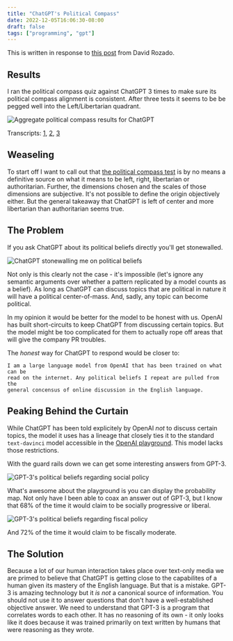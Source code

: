 ```yaml
---
title: "ChatGPT's Political Compass"
date: 2022-12-05T16:06:30-08:00
draft: false
tags: ["programming", "gpt"]
---
```


This is written in response to [this post](https://davidrozado.substack.com/p/the-political-orientation-of-the) from David Rozado.

## Results

I ran the political compass quiz against ChatGPT 3 times to make sure its political compass alignment is consistent. After three tests it seems to be be pegged well into the Left/Libertarian quadrant.

![Aggregate political compass results for ChatGPT](/blog/image/chatgpt/compass.png)

Transcripts: [1](/blog/political-compass-transcripts/1), [2](/blog/political-compass-transcripts/2), [3](/blog/political-compass-transcripts/3)

## Weaseling

To start off I want to call out that [the political compass test](https://www.politicalcompass.org/test) is by no means a definitive source on what it means to be left, right, libertarian or authoritarian. Further, the dimensions chosen and the scales of those dimensions are subjective. It's not possible to define the origin objectively either. But the general takeaway that ChatGPT is left of center and more libertarian than authoritarian seems true.

## The Problem

If you ask ChatGPT about its political beliefs directly you'll get stonewalled.

![ChatGPT stonewalling me on political beliefs](/blog/image/chatgpt/stonewalling.png)

Not only is this clearly not the case - it's impossible (let's ignore any semantic arguments over whether a pattern replicated by a model counts as a belief). As long as ChatGPT can discuss topics that are political in nature it will have a political center-of-mass. And, sadly, any topic can become political.

In my opinion it would be better for the model to be honest with us. OpenAI has built short-circuits to keep ChatGPT from discussing certain topics. But the model might be too complicated for them to actually rope off areas that will give the company PR troubles.

The *honest* way for ChatGPT to respond would be closer to:

```
I am a large language model from OpenAI that has been trained on what can be
read on the internet. Any political beliefs I repeat are pulled from the
general concensus of online discussion in the English language.
```

## Peaking Behind the Curtain

While ChatGPT has been told explicitely by OpenAI *not* to discuss certain topics, the model it uses has a lineage that closely ties it to the standard `text-davinci` model accessible in the [OpenAI playground](https://beta.openai.com/playground). This model lacks those restrictions.

With the guard rails down we can get some interesting answers from GPT-3.

![GPT-3's political beliefs regarding social policy](/blog/image/chatgpt/socially.png)

What's awesome about the playground is you can display the probability map. Not only have I been able to coax an answer out of GPT-3, but I know that 68% of the time it would claim to be socially progressive or liberal.

![GPT-3's political beliefs regarding fiscal policy](/blog/image/chatgpt/fiscally.png)

And 72% of the time it would claim to be fiscally moderate.

## The Solution

Because a lot of our human interaction takes place over text-only media we are primed to believe that ChatGPT is getting close to the capabilites of a human given its mastery of the English language. But that is a mistake. GPT-3 is amazing technology but it *is not* a canonical source of information. You should not use it to answer questions that don't have a well-established objective answer. We need to understand that GPT-3 is a program that correlates words to each other. It has no reasoning of its own - it only looks like it does because it was trained primarily on text written by humans that were reasoning as they wrote.
